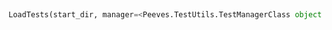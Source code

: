 <a id="Peeves.TestUtils.LoadTests">&nbsp;</a>
```python
LoadTests(start_dir, manager=<Peeves.TestUtils.TestManagerClass object at 0x1019e0a58>): 
```


